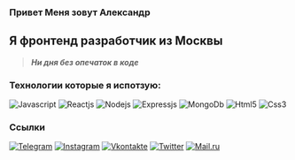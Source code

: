 ### Привет Меня зовут Александр

## Я фронтенд разработчик из Москвы

> ***Ни дня без опечаток в коде***

### Технологии которые я испотзую:

![Javascript](https://img.shields.io/badge/-Javascript-090909?style=for-the-badge&logo=Javascript)
![Reactjs](https://img.shields.io/badge/-React-090909?style=for-the-badge&logo=React)
![Nodejs](https://img.shields.io/badge/-Nodejs-090909?style=for-the-badge&logo=Nodejs)
![Expressjs](https://img.shields.io/badge/-Expressjs-090909?style=for-the-badge&logo=Express)
![MongoDb](https://img.shields.io/badge/-MongoDb-090909?style=for-the-badge&logo=MongoDb)
![Html5](https://img.shields.io/badge/-Html5-090909?style=for-the-badge&logo=Html5)
![Css3](https://img.shields.io/badge/-Css3-090909?style=for-the-badge&logo=Css3)

### Ссылки

[![Telegram](https://img.shields.io/badge/-Telegram-090909?style=for-the-badge&logo=telegram)](https://t.me/AlexSyvorotkin)
[![Instagram](https://img.shields.io/badge/-Instagram-090909?style=for-the-badge&logo=Instagram)](https://www.instagram.com/niktorovys/)
[![Vkontakte](https://img.shields.io/badge/-Vkontakte-090909?style=for-the-badge&logo=Vk)](https://vk.com/suvorotkinalex)
[![Twitter](https://img.shields.io/badge/-Twitter-090909?style=for-the-badge&logo=Twitter)](https://twitter.com/Alex82323443)
[![Mail.ru](https://img.shields.io/badge/-Mail-090909?style=for-the-badge&logo=Mail.ru)](mail:Aleks031994@mail.ru)

